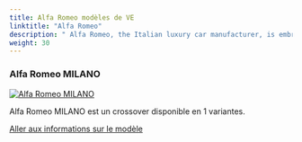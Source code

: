 ```yaml
---
title: Alfa Romeo modèles de VE
linktitle: "Alfa Romeo"
description: " Alfa Romeo, the Italian luxury car manufacturer, is embracing electrification with a clear strategy. By 2027, Alfa Romeo plans to transform its lineup to be fully electric."
weight: 30
---
```

<!-- markdownlint-disable MD033 -->
<!-- markdownlint-disable MD010 -->


<div class="container p-3 mb-4 bg-body-tertiary rounded border">
<h3> Alfa Romeo MILANO</h3>
	<div class="row">
		<div class="col col-12 col-md-6">
			<a href="milano"><img src="https://media.evkx.net/multimedia/models/alfa_romeo/milano/milano_veloce/main_1_st.jpg" class="img-fluid" alt="Alfa Romeo MILANO" ></a>
		</div>
		<div class="col col-12 col-md-6">
<p>
Alfa Romeo MILANO est un crossover disponible en 1 variantes.
</p>
	<a href="milano/" class="btn btn-outline-primary" role="button">Aller aux informations sur le modèle</a>
		</div>
	</div>
</div>
